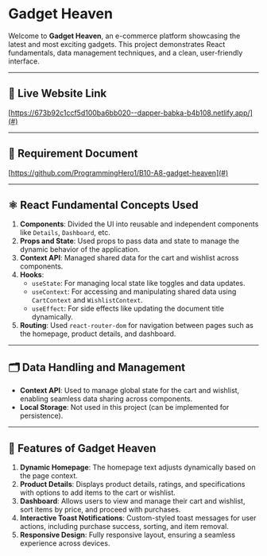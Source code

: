 # Gadget Heaven

Welcome to **Gadget Heaven**, an e-commerce platform showcasing the latest and most exciting gadgets. This project demonstrates React fundamentals, data management techniques, and a clean, user-friendly interface.

---

## 🔗 Live Website Link  
[https://673b92c1ccf5d100ba6bb020--dapper-babka-b4b108.netlify.app/](#)  

---

## 📄 Requirement Document  
[https://github.com/ProgrammingHero1/B10-A8-gadget-heaven](#)

---

## ⚛️ React Fundamental Concepts Used  

1. **Components**: Divided the UI into reusable and independent components like `Details`, `Dashboard`, etc.  
2. **Props and State**: Used props to pass data and state to manage the dynamic behavior of the application.  
3. **Context API**: Managed shared data for the cart and wishlist across components.  
4. **Hooks**:  
   - `useState`: For managing local state like toggles and data updates.  
   - `useContext`: For accessing and manipulating shared data using `CartContext` and `WishlistContext`.  
   - `useEffect`: For side effects like updating the document title dynamically.  
5. **Routing**: Used `react-router-dom` for navigation between pages such as the homepage, product details, and dashboard.

---

## 🗂️ Data Handling and Management  

- **Context API**: Used to manage global state for the cart and wishlist, enabling seamless data sharing across components.  
- **Local Storage**: Not used in this project (can be implemented for persistence).  

---

## 🌟 Features of Gadget Heaven  

1. **Dynamic Homepage**: The homepage text adjusts dynamically based on the page context.  
2. **Product Details**: Displays product details, ratings, and specifications with options to add items to the cart or wishlist.  
3. **Dashboard**: Allows users to view and manage their cart and wishlist, sort items by price, and proceed with purchases.  
4. **Interactive Toast Notifications**: Custom-styled toast messages for user actions, including purchase success, sorting, and item removal.  
5. **Responsive Design**: Fully responsive layout, ensuring a seamless experience across devices. 